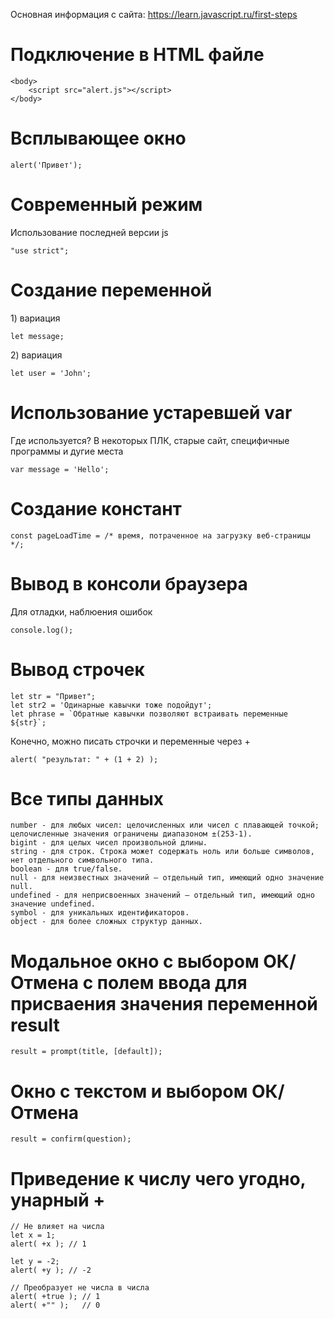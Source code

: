 Основная информация с сайта: https://learn.javascript.ru/first-steps

<h1>Подключение в HTML файле</h1>
    
	<body>
	    <script src="alert.js"></script>
	</body>
    
<h1>Всплывающее окно</h1>

	alert('Привет');

<h1>Современный режим</h1>
<p>Использование последней версии js</p>

	"use strict";

<h1>Создание переменной</h1>

<p>1) вариация</p>

	let message;

 <p>2) вариация</p>

 	let user = 'John';
  
<h1>Использование устаревшей var</h1>
<p>Где используется?
В некоторых ПЛК, старые сайт, специфичные программы и дугие места</p>

	var message = 'Hello';

<h1>Создание констант</h1>

	const pageLoadTime = /* время, потраченное на загрузку веб-страницы */;

 
<h1>Вывод в консоли браузера</h1>
<p>Для отладки, наблюения ошибок</p>

	console.log();

 <h1>Вывод строчек</h1>

	let str = "Привет";
	let str2 = 'Одинарные кавычки тоже подойдут';
	let phrase = `Обратные кавычки позволяют встраивать переменные ${str}`;

 <p>Конечно, можно писать строчки и переменные через +</p>

 	alert( "результат: " + (1 + 2) );

<h1>Все типы данных</h1>

	number - для любых чисел: целочисленных или чисел с плавающей точкой; целочисленные значения ограничены диапазоном ±(253-1).
	bigint - для целых чисел произвольной длины.
	string - для строк. Строка может содержать ноль или больше символов, нет отдельного символьного типа.
	boolean - для true/false.
	null - для неизвестных значений – отдельный тип, имеющий одно значение null.
	undefined - для неприсвоенных значений – отдельный тип, имеющий одно значение undefined.
	symbol - для уникальных идентификаторов.
	object - для более сложных структур данных.

<h1>Модальное окно с выбором ОК/Отмена с полем ввода для присваения значения переменной result</h1>

	result = prompt(title, [default]);

<h1>Окно с текстом и выбором ОК/Отмена</h1>

	result = confirm(question);

 <h1>Приведение к числу чего угодно, унарный +</h1>

 	// Не влияет на числа
	let x = 1;
	alert( +x ); // 1
	
	let y = -2;
	alert( +y ); // -2
	
	// Преобразует не числа в числа
	alert( +true ); // 1
	alert( +"" );   // 0
